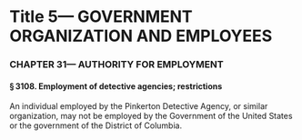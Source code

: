 
# Title 5— GOVERNMENT ORGANIZATION AND EMPLOYEES
### CHAPTER 31— AUTHORITY FOR EMPLOYMENT
#### § 3108. Employment of detective agencies; restrictions

An individual employed by the Pinkerton Detective Agency, or similar organization, may not be employed by the Government of the United States or the government of the District of Columbia.
